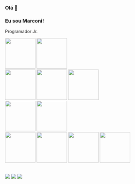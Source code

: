 ### Olá 👋
### Eu sou Marconi!
<p> Programador Jr.</p>
<div> 
<img src="https://cdn.jsdelivr.net/gh/devicons/devicon/icons/django/django-plain-wordmark.svg" height=100 width=100/>
<img src="https://cdn.jsdelivr.net/gh/devicons/devicon/icons/python/python-original-wordmark.svg" height=100 width=100/>
<br>
<img src="https://cdn.jsdelivr.net/gh/devicons/devicon/icons/bash/bash-plain.svg" height=100 width=100/>
<img src="https://cdn.jsdelivr.net/gh/devicons/devicon/icons/linux/linux-original.svg" width=100 height=100/>
<img src="https://cdn.jsdelivr.net/gh/devicons/devicon/icons/amazonwebservices/amazonwebservices-plain-wordmark.svg" width=100 height=100/>
<br>
<img src="https://cdn.jsdelivr.net/gh/devicons/devicon/icons/postgresql/postgresql-plain-wordmark.svg" height=100 width=100/>
<img src="https://cdn.jsdelivr.net/gh/devicons/devicon/icons/redis/redis-plain-wordmark.svg" height=100 width=100/>          
<br>          
<img src="https://cdn.jsdelivr.net/gh/devicons/devicon/icons/javascript/javascript-original.svg" height=100 width=100/>
<img src="https://cdn.jsdelivr.net/gh/devicons/devicon/icons/html5/html5-plain-wordmark.svg" height=100 width=100/>
<img src="https://cdn.jsdelivr.net/gh/devicons/devicon/icons/css3/css3-plain-wordmark.svg" height=100 width=100/>
<img src="https://cdn.jsdelivr.net/gh/devicons/devicon/icons/react/react-original-wordmark.svg" height=100 width=100/>
</div>
<br><br>
<div> 
  <a href="https://www.youtube.com/@marconi-dev" target="_blank"><img src="https://img.shields.io/badge/YouTube-FF0000?style=for-the-badge&logo=youtube&logoColor=white" target="_blank"></a>
  <a href="https://www.instagram.com/marconi.mathcode/" target="_blank"><img src="https://img.shields.io/badge/-Instagram-%23E4405F?style=for-the-badge&logo=instagram&logoColor=white" target="_blank"></a>
  <a href="https://www.linkedin.com/in/marconi-developer" target="_blank"><img src="https://img.shields.io/badge/-LinkedIn-%230077B5?style=for-the-badge&logo=linkedin&logoColor=white" target="_blank"></a> 
 
</div>          
          

